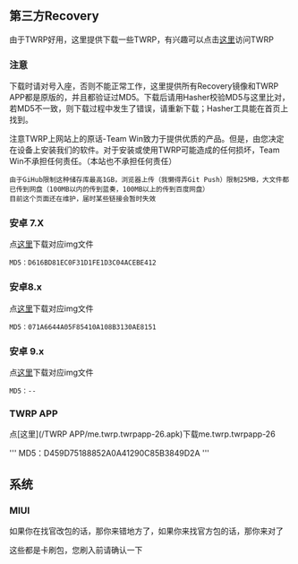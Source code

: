 ## 第三方Recovery

由于TWRP好用，这里提供下载一些TWRP，有兴趣可以点击[这里](https://twrp.me/)访问TWRP

### 注意

下载时请对号入座，否则不能正常工作，这里提供所有Recovery镜像和TWRP APP都是原版的，并且都验证过MD5。下载后请用Hasher校验MD5与这里比对，若MD5不一致，则下载过程中发生了错误，请重新下载；Hasher工具能在首页上找到。

注意TWRP上网站上的原话-Team Win致力于提供优质的产品。但是，由您决定在设备上安装我们的软件。对于安装或使用TWRP可能造成的任何损坏，Team Win不承担任何责任。（本站也不承担任何责任）

```
由于GiHub限制这种储存库最高1GB，浏览器上传（我懒得弄Git Push）限制25MB，大文件都已传到网盘（100MB以内的传到蓝奏，100MB以上的传到百度网盘）
目前这个页面还在维护，届时某些链接会暂时失效
```

### 安卓 7.X

点[这里](https://www.lanzous.com/ianj6tc)下载对应img文件

```
MD5：D616BD81EC0F31D1FE1D3C04ACEBE412
```

### 安卓8.x

点[这里](/Now_Upgrading)下载对应img文件

```
MD5：071A6644A05F85410A108B3130AE8151
```

### 安卓 9.x

点[这里](/Now_Upgrading)下载对应img文件

```
MD5：--
```

### TWRP APP

点[这里](/TWRP APP/me.twrp.twrpapp-26.apk)下载me.twrp.twrpapp-26

'''
MD5：D459D75188852A0A41290C85B3849D2A
'''

## 系统

### MIUI

如果你在找官改包的话，那你来错地方了，如果你来找官方包的话，那你来对了

这些都是卡刷包，您刷入前请确认一下
